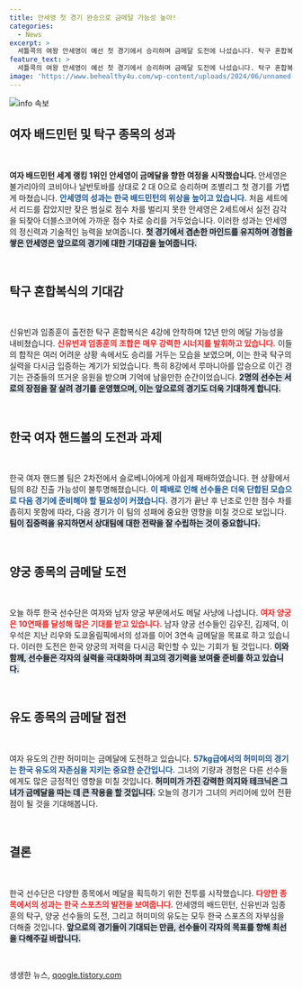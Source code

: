 ```yaml
---
title: 안세영 첫 경기 완승으로 금메달 가능성 높아!
categories:
  - News
excerpt: >
  셔틀콕의 여왕 안세영이 예선 첫 경기에서 승리하며 금메달 도전에 나섰습니다. 탁구 혼합복식의 신유빈임종훈 조도 4강에 진출, 12년 만의 메달 획득을 노립니다! 한국 선수단은 다양한 종목에서 메달 사냥을 이어갑니다.
feature_text: >
  셔틀콕의 여왕 안세영이 예선 첫 경기에서 승리하며 금메달 도전에 나섰습니다. 탁구 혼합복식의 신유빈임종훈 조도 4강에 진출, 12년 만의 메달 획득을 노립니다! 한국 선수단은 다양한 종목에서 메달 사냥을 이어갑니다.
image: 'https://www.behealthy4u.com/wp-content/uploads/2024/06/unnamed-file.png'
---
```


<p><img src="https://www.behealthy4u.com/wp-content/uploads/2024/06/unnamed-file.png" alt="info 속보" /></p>

<h2 data-ke-size="size26">여자 배드민턴 및 탁구 종목의 성과</h2>

<p data-ke-size="size16">&nbsp;</p>

<p><strong>여자 배드민턴 세계 랭킹 1위인 안세영이 금메달을 향한 여정을 시작했습니다. </strong> 안세영은 불가리아의 코비야나 날반토바를 상대로 2 대 0으로 승리하며 조별리그 첫 경기를 가볍게 마쳤습니다. <b><span style="color: #1a5490;">안세영의 성과는 한국 배드민턴의 위상을 높이고 있습니다.</span></b> 처음 세트에서 리드를 잡았지만 잦은 범실로 점수 차를 벌리지 못한 안세영은 2세트에서 실전 감각을 되찾아 더블스코어에 가까운 점수 차로 승리를 거두었습니다. 이러한 성과는 안세영의 정신력과 기술적인 능력을 보여줍니다. <b><span style="background-color: #21538527;">첫 경기에서 겸손한 마인드를 유지하며 경험을 쌓은 안세영은 앞으로의 경기에 대한 기대감을 높여줍니다.</span></b></p>

<p data-ke-size="size16">&nbsp;</p>

<h2 data-ke-size="size26">탁구 혼합복식의 기대감</h2>

<p data-ke-size="size16">&nbsp;</p>

<p>신유빈과 임종훈이 출전한 탁구 혼합복식은 4강에 안착하며 12년 만의 메달 가능성을 내비쳤습니다. <b><span style="color: #ee2323;">신유빈과 임종훈의 조합은 매우 강력한 시너지를 발휘하고 있습니다.</span></b> 이들의 합작은 여러 어려운 상황 속에서도 승리를 거두는 모습을 보였으며, 이는 한국 탁구의 실력을 다시금 입증하는 계기가 되었습니다. 특히 8강에서 루마니아를 압승으로 이긴 경기는 관중들의 뜨거운 응원을 받으며 기억에 남을만한 순간이었습니다. <b><span style="background-color: #21538527;">2명의 선수는 서로의 장점을 잘 살려 경기를 운영했으며, 이는 앞으로의 경기도 더욱 기대하게 합니다.</span></b></p>

<p data-ke-size="size16">&nbsp;</p>

<h2 data-ke-size="size26">한국 여자 핸드볼의 도전과 과제</h2>

<p data-ke-size="size16">&nbsp;</p>

<p>한국 여자 핸드볼 팀은 2차전에서 슬로베니아에게 아쉽게 패배하였습니다. 현 상황에서 팀의 8강 진출 가능성이 불투명해졌습니다. <b><span style="color: #1a5490;">이 패배로 인해 선수들은 더욱 단합된 모습으로 다음 경기에 준비해야 할 필요성이 커졌습니다.</span></b> 경기가 끝난 후 난조로 인한 점수 차를 좁히지 못함에 따라, 다음 경기가 이 팀의 성패에 중요한 영향을 미칠 것으로 보입니다. <b><span style="background-color: #21538527;">팀이 집중력을 유지하면서 상대팀에 대한 전략을 잘 수립하는 것이 중요합니다.</span></b></p>

<p data-ke-size="size16">&nbsp;</p>

<h2 data-ke-size="size26">양궁 종목의 금메달 도전</h2>

<p data-ke-size="size16">&nbsp;</p>

<p>오늘 하루 한국 선수단은 여자와 남자 양궁 부문에서도 메달 사냥에 나섭니다. <b><span style="color: #ee2323;">여자 양궁은 10연패를 달성해 많은 기대를 받고 있습니다.</span></b> 남자 양궁 선수들인 김우진, 김제덕, 이우석은 지난 리우와 도쿄올림픽에서의 성과를 이어 3연속 금메달을 목표로 하고 있습니다. 이러한 도전은 한국 양궁의 저력을 다시금 확인할 수 있는 기회가 될 것입니다. <b><span style="background-color: #21538527;">이와 함께, 선수들은 각자의 실력을 극대화하며 최고의 경기력을 보여줄 준비를 하고 있습니다.</span></b></p>

<p data-ke-size="size16">&nbsp;</p>

<h2 data-ke-size="size26">유도 종목의 금메달 접전</h2>

<p data-ke-size="size16">&nbsp;</p>

<p>여자 유도의 간판 허미미는 금메달에 도전하고 있습니다. <b><span style="color: #1a5490;">57kg급에서의 허미미의 경기는 한국 유도의 자존심을 지키는 중요한 순간입니다.</span></b> 그녀의 기량과 경험은 다른 선수들에게도 많은 긍정적인 영향을 미칠 것입니다. <b><span style="background-color: #21538527;">허미미가 가진 강력한 의지와 테크닉은 그녀가 금메달을 따는 데 큰 작용을 할 것입니다.</span></b> 오늘의 경기가 그녀의 커리어에 있어 전환점이 될 것을 기대해봅니다.</p>

<p data-ke-size="size16">&nbsp;</p>

<h2 data-ke-size="size26">결론</h2>

<p data-ke-size="size16">&nbsp;</p>

<p>한국 선수단은 다양한 종목에서 메달을 획득하기 위한 전투를 시작했습니다. <b><span style="color: #ee2323;">다양한 종목에서의 성과는 한국 스포츠의 발전을 보여줍니다.</span></b> 안세영의 배드민턴, 신유빈과 임종훈의 탁구, 양궁 선수들의 도전, 그리고 허미미의 유도는 모두 한국 스포츠의 자부심을 더해줄 것입니다. <b><span style="background-color: #21538527;">앞으로의 경기들이 기대되는 만큼, 선수들이 각자의 목표를 향해 최선을 다해주길 바랍니다.</span></b> </p>

<p data-ke-size="size16">&nbsp;</p>
생생한 뉴스, <a href="https://qoogle.tistory.com" rel="dofollow">qoogle.tistory.com</a>


